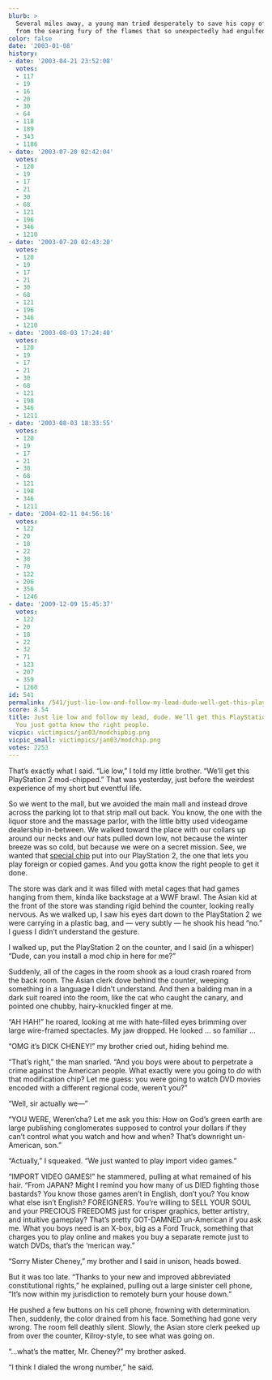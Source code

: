 ```yaml
---
blurb: >
  Several miles away, a young man tried desperately to save his copy of WarCraft III
  from the searing fury of the flames that so unexpectedly had engulfed his home.
color: false
date: '2003-01-08'
history:
- date: '2003-04-21 23:52:08'
  votes:
  - 117
  - 19
  - 16
  - 20
  - 30
  - 64
  - 118
  - 189
  - 343
  - 1186
- date: '2003-07-20 02:42:04'
  votes:
  - 120
  - 19
  - 17
  - 21
  - 30
  - 68
  - 121
  - 196
  - 346
  - 1210
- date: '2003-07-20 02:43:20'
  votes:
  - 120
  - 19
  - 17
  - 21
  - 30
  - 68
  - 121
  - 196
  - 346
  - 1210
- date: '2003-08-03 17:24:40'
  votes:
  - 120
  - 19
  - 17
  - 21
  - 30
  - 68
  - 121
  - 198
  - 346
  - 1211
- date: '2003-08-03 18:33:55'
  votes:
  - 120
  - 19
  - 17
  - 21
  - 30
  - 68
  - 121
  - 198
  - 346
  - 1211
- date: '2004-02-11 04:56:16'
  votes:
  - 122
  - 20
  - 18
  - 22
  - 30
  - 70
  - 122
  - 206
  - 356
  - 1246
- date: '2009-12-09 15:45:37'
  votes:
  - 122
  - 20
  - 18
  - 22
  - 32
  - 71
  - 123
  - 207
  - 359
  - 1260
id: 541
permalink: /541/just-lie-low-and-follow-my-lead-dude-well-get-this-playstation-2-modchipped-you-just-gotta-know-the-right-people/
score: 8.54
title: Just lie low and follow my lead, dude. We’ll get this PlayStation 2 mod-chipped.
  You just gotta know the right people.
vicpic: victimpics/jan03/modchipbig.png
vicpic_small: victimpics/jan03/modchip.png
votes: 2253
---
```


That’s exactly what I said. “Lie low,” I told my little brother. “We’ll
get this PlayStation 2 mod-chipped.” That was yesterday, just before the
weirdest experience of my short but eventful life.

So we went to the mall, but we avoided the main mall and instead drove
across the parking lot to that strip mall out back. You know, the one
with the liquor store and the massage parlor, with the little bitty used
videogame dealership in-between. We walked toward the place with our
collars up around our necks and our hats pulled down low, not because
the winter breeze was so cold, but because we were on a secret mission.
See, we wanted that [special chip](@/victim/142.md) put into our
PlayStation 2, the one that lets you play foreign or copied games. And
you gotta know the right people to get it done.

The store was dark and it was filled with metal cages that had games
hanging from them, kinda like backstage at a WWF brawl. The Asian kid at
the front of the store was standing rigid behind the counter, looking
really nervous. As we walked up, I saw his eyes dart down to the
PlayStation 2 we were carrying in a plastic bag, and — very subtly —
he shook his head “no.” I guess I didn’t understand the gesture.

I walked up, put the PlayStation 2 on the counter, and I said (in a
whisper) “Dude, can you install a mod chip in here for me?”

Suddenly, all of the cages in the room shook as a loud crash roared from
the back room. The Asian clerk dove behind the counter, weeping
something in a language I didn’t understand. And then a balding man in a
dark suit roared into the room, like the cat who caught the canary, and
pointed one chubby, hairy-knuckled finger at me.

“AH HAH!” he roared, looking at me with hate-filled eyes brimming over
large wire-framed spectacles. My jaw dropped. He looked ... so familiar
...

“OMG it’s DICK CHENEY!” my brother cried out, hiding behind me.

“That’s right,” the man snarled. “And you boys were about to perpetrate
a crime against the American people. What exactly were you going to *do*
with that modification chip? Let me guess: you were going to watch DVD
movies encoded with a different regional code, weren’t you?”

“Well, sir actually we—”

“YOU WERE, Weren’cha? Let me ask you this: How on God’s green earth are
large publishing conglomerates supposed to control your dollars if they
can’t control what you watch and how and when? That’s downright
un-American, son.”

“Actually,” I squeaked. “We just wanted to play import video games.”

“IMPORT VIDEO GAMES!” he stammered, pulling at what remained of his
hair. “From JAPAN? Might I remind you how many of us DIED fighting those
bastards? You know those games aren’t in English, don’t you? You know
what else isn’t English? FOREIGNERS. You’re willing to SELL YOUR SOUL
and your PRECIOUS FREEDOMS just for crisper graphics, better artistry,
and intuitive gameplay? That’s pretty GOT-DAMNED un-American if you ask
me. What you boys need is an X-box, big as a Ford Truck, something that
charges you to play online and makes you buy a separate remote just to
watch DVDs, that’s the ‘merican way.”

“Sorry Mister Cheney,” my brother and I said in unison, heads bowed.

But it was too late. “Thanks to your new and improved abbreviated
constitutional rights,” he explained, pulling out a large sinister cell
phone, “It’s now within my jurisdiction to remotely burn your house
down.”

He pushed a few buttons on his cell phone, frowning with determination.
Then, suddenly, the color drained from his face. Something had gone very
wrong. The room fell deathly silent. Slowly, the Asian store clerk
peeked up from over the counter, Kilroy-style, to see what was going on.

“...what’s the matter, Mr. Cheney?” my brother asked.

“I think I dialed the wrong number,” he said.
